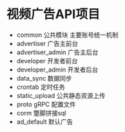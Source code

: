 # 视频广告API项目
- common 公共模块 主要账号统一机制
- advertiser    广告主前台
- advertiser_admin 广告主后台
- developer    开发者前台
- developer_admin 开发者后台
- data_sync 数据同步
- crontab 定时任务
- static_upload 公共静态资源上传
- proto gRPC 配置文件
- corm 蹩脚拼接sql
- ad_default 默认广告

